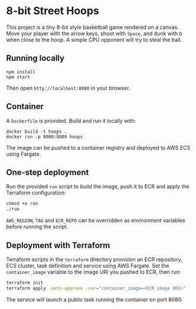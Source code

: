 # 8-bit Street Hoops

This project is a tiny 8-bit style basketball game rendered on a canvas. Move your player with the arrow keys, shoot with `Space`, and dunk with `D` when close to the hoop. A simple CPU opponent will try to steal the ball.

## Running locally

```
npm install
npm start
```

Then open `http://localhost:8080` in your browser.

## Container

A `Dockerfile` is provided. Build and run it locally with:

```
docker build -t hoops .
docker run -p 8080:8080 hoops
```

The image can be pushed to a container registry and deployed to AWS ECS using Fargate.

## One-step deployment

Run the provided `run` script to build the image, push it to ECR and apply the
Terraform configuration:

```bash
chmod +x run
./run
```

`AWS_REGION`, `TAG` and `ECR_REPO` can be overridden as environment variables
before running the script.

## Deployment with Terraform

Terraform scripts in the `terraform` directory provision an ECR repository, ECS cluster, task definition and service using AWS Fargate. Set the `container_image` variable to the image URI you pushed to ECR, then run:

```bash
terraform init
terraform apply -auto-approve -var="container_image=<ECR image URI>"
```

The service will launch a public task running the container on port 8080.
